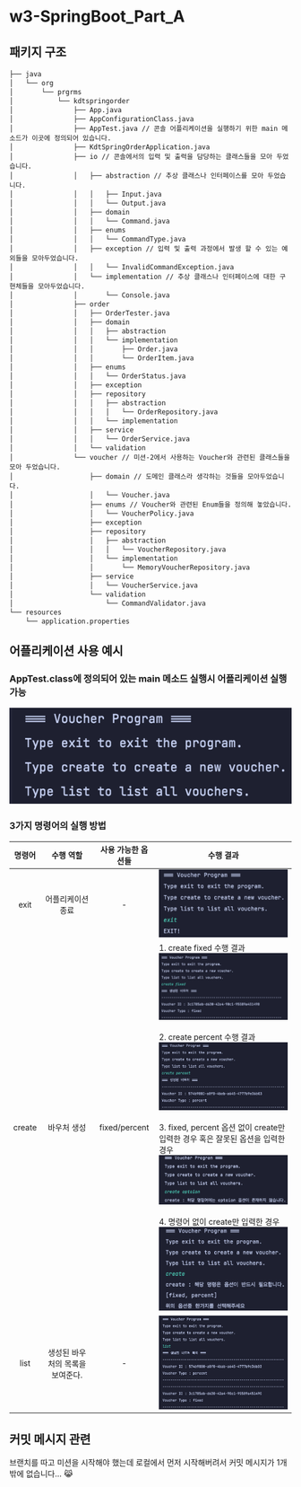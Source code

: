 # w3-SpringBoot_Part_A

## 패키지 구조

```bas
├── java
│   └── org
│       └── prgrms
│           └── kdtspringorder
│               ├── App.java
│               ├── AppConfigurationClass.java
│               ├── AppTest.java // 콘솔 어플리케이션을 실행하기 위한 main 메소드가 이곳에 정의되어 있습니다.
│               ├── KdtSpringOrderApplication.java
│               ├── io // 콘솔에서의 입력 및 출력을 담당하는 클래스들을 모아 두었습니다.
│               │   ├── abstraction // 추상 클래스나 인터페이스를 모아 두었습니다.
│               │   │   ├── Input.java
│               │   │   └── Output.java
│               │   ├── domain
│               │   │   └── Command.java
│               │   ├── enums
│               │   │   └── CommandType.java
│               │   ├── exception // 입력 및 출력 과정에서 발생 할 수 있는 예외들을 모아두었습니다.
│               │   │   └── InvalidCommandException.java
│               │   └── implementation // 추상 클래스나 인터페이스에 대한 구현체들을 모아두었습니다.
│               │       └── Console.java
│               ├── order
│               │   ├── OrderTester.java
│               │   ├── domain
│               │   │   ├── abstraction
│               │   │   └── implementation
│               │   │       ├── Order.java
│               │   │       └── OrderItem.java
│               │   ├── enums
│               │   │   └── OrderStatus.java
│               │   ├── exception
│               │   ├── repository
│               │   │   ├── abstraction
│               │   │   │   └── OrderRepository.java
│               │   │   └── implementation
│               │   ├── service
│               │   │   └── OrderService.java
│               │   └── validation
│               └── voucher // 미션-2에서 사용하는 Voucher와 관련된 클래스들을 모아 두었습니다.
│                   ├── domain // 도메인 클래스라 생각하는 것들을 모아두었습니다.
│                   │   └── Voucher.java
│                   ├── enums // Voucher와 관련된 Enum들을 정의해 놓았습니다.
│                   │   └── VoucherPolicy.java
│                   ├── exception 
│                   ├── repository
│                   │   ├── abstraction
│                   │   │   └── VoucherRepository.java
│                   │   └── implementation
│                   │       └── MemoryVoucherRepository.java
│                   ├── service
│                   │   └── VoucherService.java
│                   └── validation
│                       └── CommandValidator.java
└── resources
    └── application.properties
```

## 어플리케이션 사용 예시

### AppTest.class에 정의되어 있는 main 메소드 실행시 어플리케이션 실행 가능

![image-20210819135411953](image-20210819135411953.png)

### 3가지 명령어의 실행 방법

| 명령어 |            수행 역할             | 사용 가능한 옵션들 | 수행 결과                                                    |
| :----: | :------------------------------: | :----------------: | ------------------------------------------------------------ |
|  exit  |        어플리케이션 종료         |         -          | <img src="images/image-20210819135654278.png" alt="image-20210819135654278" style="zoom:60%;" /> |
| create |           바우처 생성            |   fixed/percent    | 1. create fixed 수행 결과<br /><img src="image-20210819141129821.png" alt="image-20210819141129821" style="zoom:60%;" /><br /><br />2. create percent 수행 결과<br /><img src="image-20210819141112762.png" alt="image-20210819141112762" style="zoom:60%;" /><br /><br />3. fixed, percent 옵션 없이 create만 입력한 경우 혹은 잘못된 옵션을 입력한 경우<br /><img src="images/image-20210819141346975.png" alt="image-20210819141346975" style="zoom:60%;" /><br /><br />4. 명령어 없이 create만 입력한 경우 <br /><img src="images/image-20210819141526695.png" alt="image-20210819141526695" style="zoom:60%;" /> |
|  list  | 생성된 바우처의 목록을 보여준다. |         -          | <img src="images/image-20210819141826753.png" alt="image-20210819141826753" style="zoom:60%;" /> |



## 커밋 메시지 관련

브랜치를 따고 미션을 시작해야 했는데 로컬에서 먼저 시작해버려서 커밋 메시지가 1개 밖에 없습니다... 😹